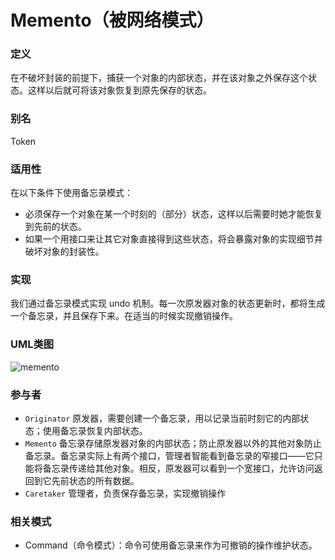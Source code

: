# Memento（被网络模式）

### 定义
在不破坏封装的前提下，捕获一个对象的内部状态，并在该对象之外保存这个状态。这样以后就可将该对象恢复到原先保存的状态。

### 别名
Token

### 适用性
在以下条件下使用备忘录模式：
* 必须保存一个对象在某一个时刻的（部分）状态，这样以后需要时她才能恢复到先前的状态。
* 如果一个用接口来让其它对象直接得到这些状态，将会暴露对象的实现细节并破坏对象的封装性。

### 实现
我们通过备忘录模式实现 undo 机制。每一次原发器对象的状态更新时，都将生成一个备忘录，并且保存下来。在适当的时候实现撤销操作。
### UML类图
![memento](http://ohtd7tndv.bkt.clouddn.com/memento.png)

### 参与者
* `Originator` 原发器，需要创建一个备忘录，用以记录当前时刻它的内部状态；使用备忘录恢复内部状态。
* `Memento` 备忘录存储原发器对象的内部状态；防止原发器以外的其他对象防止备忘录。备忘录实际上有两个接口，管理者智能看到备忘录的窄接口——它只能将备忘录传递给其他对象。相反，原发器可以看到一个宽接口，允许访问返回到它先前状态的所有数据。
* `Caretaker` 管理者，负责保存备忘录，实现撤销操作

### 相关模式
* Command（命令模式）：命令可使用备忘录来作为可撤销的操作维护状态。